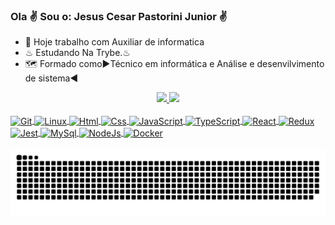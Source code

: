 ### Ola ✌ Sou o: Jesus Cesar Pastorini Junior ✌

- 🔭 Hoje trabalho com Auxiliar de informatica
- ♨ Estudando Na Trybe.♨
- 🗺 Formado como▶Técnico em informática e Análise e desenvilvimento de sistema◀
<div align="center">
  <a href="https://github.com/JesusPastorini">
  <img width="59%" src="https://github-readme-stats.vercel.app/api?username=JesusPastorini&show_icons=true&theme=tokyonight&include_all_commits=true&count_private=true"/>
  <img width="39%" src="https://github-readme-stats.vercel.app/api/top-langs/?username=JesusPastorini&layout=compact&langs_count=7&theme=tokyonight"/>
</div>
<div style="display: inline_block"><br>
  <img align="center" alt="Git" height="40" width="50" src="https://cdn.jsdelivr.net/gh/devicons/devicon/icons/git/git-original.svg"> 
  <img align="center" alt="Linux" height="40" width="50" src="https://cdn.jsdelivr.net/gh/devicons/devicon/icons/linux/linux-original.svg">
  <img align="center" alt="Html" height="40" width="50" src="https://cdn.jsdelivr.net/gh/devicons/devicon/icons/html5/html5-plain-wordmark.svg">
  <img align="center" alt="Css" height="40" width="50" src="https://cdn.jsdelivr.net/gh/devicons/devicon/icons/css3/css3-plain-wordmark.svg">
  <img align="center" alt="JavaScript" height="40" width="50" src="https://cdn.jsdelivr.net/gh/devicons/devicon/icons/javascript/javascript-original.svg">
  <img align="center" alt="TypeScript" height="40" width="50" src="https://cdn.jsdelivr.net/gh/devicons/devicon/icons/typescript/typescript-original.svg">
  <img align="center" alt="React" height="40" width="50" src="https://cdn.jsdelivr.net/gh/devicons/devicon/icons/react/react-original-wordmark.svg">
  <img align="center" alt="Redux" height="40" width="50" src="https://cdn.jsdelivr.net/gh/devicons/devicon/icons/redux/redux-original.svg">
  <img align="center" alt="Jest" height="40" width="50" src="https://cdn.jsdelivr.net/gh/devicons/devicon/icons/jest/jest-plain.svg">
  <img align="center" alt="MySql" height="40" width="50" src="https://cdn.jsdelivr.net/gh/devicons/devicon/icons/mysql/mysql-original-wordmark.svg">
  <img align="center" alt="NodeJs" height="40" width="50" src="https://cdn.jsdelivr.net/gh/devicons/devicon/icons/nodejs/nodejs-original.svg">
  <img align="center" alt="Docker" height="40" width="50" src="https://cdn.jsdelivr.net/gh/devicons/devicon/icons/docker/docker-plain-wordmark.svg">
</div>
 <br>
<picture>
  <source media="(prefers-color-scheme: dark)" srcset="https://raw.githubusercontent.com/JesusPastorini/JesusPastorini/output/github-contribution-grid-snake-dark.svg">
  <source media="(prefers-color-scheme: light)" srcset="https://raw.githubusercontent.com/JesusPastorini/JesusPastorini/output/github-contribution-grid-snake.svg">
  <img alt="github contribution grid snake animation" src="https://raw.githubusercontent.com/JesusPastorini/JesusPastorini/output/github-contribution-grid-snake.svg">
</picture>
<br><br>
